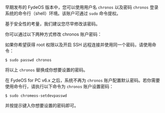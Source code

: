 ---
---
早期发布的 FydeOS 版本中，您可以使用用户名 `chronos` 以及密码 `chronos` 登录系统的命令行（shell）环境。该账户可通过 `sudo` 命令提权。

基于安全性的考量，我们建议您尽早修改该密码。

你可以通过以下两种方式修改 chronos 账户密码：

如果你希望获得 root 权限以及开启 SSH 远程连接并使用同一个密码，请使用命令：
```
$ sudo passwd chronos
```
将以上 `chronos` 替换成你想要设置的密码。

在 FydeOS for PC v6.x 之后，系统不再为 `chronos` 账户配置默认密码。若你需要使用命令行，请执行以下命令为 `chronos` 账户设置密码：

```
$ sudo chromeos-setdevpasswd
```
并按提示键入你想要设置的密码即可。